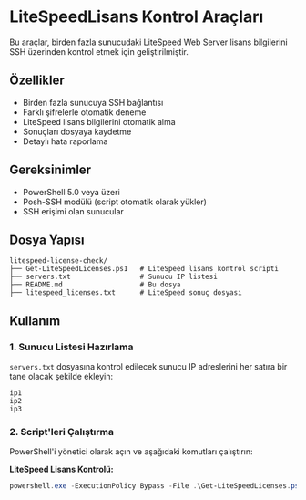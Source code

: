 # LiteSpeedLisans Kontrol Araçları

Bu araçlar, birden fazla sunucudaki LiteSpeed Web Server lisans bilgilerini SSH üzerinden kontrol etmek için geliştirilmiştir.

## Özellikler

- Birden fazla sunucuya SSH bağlantısı
- Farklı şifrelerle otomatik deneme
- LiteSpeed lisans bilgilerini otomatik alma
- Sonuçları dosyaya kaydetme
- Detaylı hata raporlama

## Gereksinimler

- PowerShell 5.0 veya üzeri
- Posh-SSH modülü (script otomatik olarak yükler)
- SSH erişimi olan sunucular

## Dosya Yapısı

```
litespeed-license-check/
├── Get-LiteSpeedLicenses.ps1   # LiteSpeed lisans kontrol scripti
├── servers.txt                 # Sunucu IP listesi
├── README.md                   # Bu dosya
├── litespeed_licenses.txt      # LiteSpeed sonuç dosyası

```

## Kullanım

### 1. Sunucu Listesi Hazırlama

`servers.txt` dosyasına kontrol edilecek sunucu IP adreslerini her satıra bir tane olacak şekilde ekleyin:

```
ip1
ip2
ip3
```

### 2. Script'leri Çalıştırma

PowerShell'i yönetici olarak açın ve aşağıdaki komutları çalıştırın:

**LiteSpeed Lisans Kontrolü:**
```powershell
powershell.exe -ExecutionPolicy Bypass -File .\Get-LiteSpeedLicenses.ps1
```
